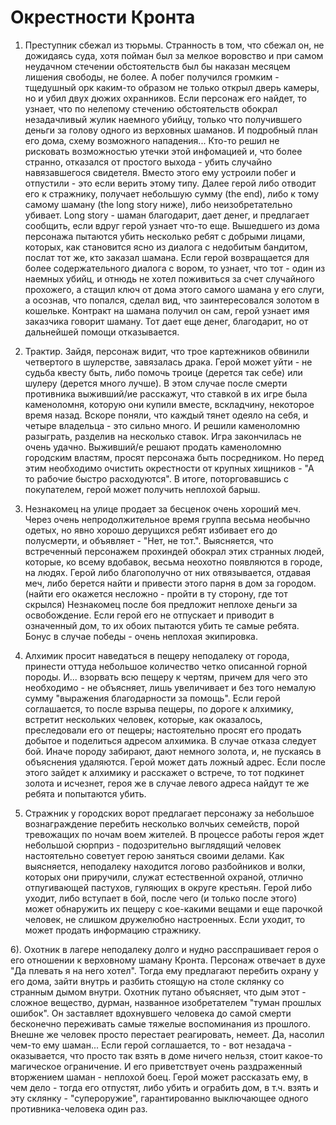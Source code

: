 # Окрестности Кронта

1. Преступник сбежал из тюрьмы. Странность в том, что сбежал он, не дожидаясь суда, хотя пойман был за мелкое воровство и при самом неудачном стечении обстоятельств был бы наказан месяцем лишения свободы, не более. А побег получился громким - тщедушный орк каким-то образом не только открыл дверь камеры, но и убил двух дюжих охранников.
Если персонаж его найдет, то узнает, что по нелепому стечению обстоятельств обокрал незадачливый жулик наемного убийцу, только что получившего деньги за голову одного из верховных шаманов. И подробный план его дома, схему возможного нападения... Кто-то решил не рисковать возможностью утечки этой инфомацией и, что более странно, отказался от простого выхода - убить случайно навязавшегося свидетеля. Вместо этого ему устроили побег и отпустили - это если верить этому типу.
Далее герой либо отводит его к стражнику, получает небольшую сумму (the end), либо к тому самому шаману (the long story ниже), либо неизобретательно убивает.
Long story - шаман благодарит, дает денег, и предлагает сообщить, если вдруг герой узнает что-то еще. Вышедшего из дома персонажа пытаются убить несколько ребят с добрыми лицами, которых, как становится ясно из диалога с недобитым бандитом, послат тот же, кто заказал шамана. Если герой возвращается для более содержательного диалога с вором, то узнает, что тот - один из наемных убийц, и отнюдь не хотел поживиться за счет случайного прохожего, а стащил ключ от дома этого самого шамана у его слуги, а осознав, что попался, сделал вид, что заинтересовался золотом в кошельке. Контракт на шамана получил он сам, герой узнает имя заказчика говорит шаману. Тот дает еще денег, благодарит, но от дальнейшей помощи отказывается.

2. Трактир. Зайдя, персонаж видит, что трое картежников обвинили четвертого в шулерстве, завязалась драка. Герой может уйти - не судьба квесту быть, либо помочь троице (дерется так себе) или шулеру (дерется много лучше). В этом случае после смерти противника выживший/ие расскажут, что ставкой в их игре была каменоломня, которую они купили вместе, вскладчину, некоторое время назад. Вскоре поняли, что каждый тянет одеяло на себя, и четыре владельца - это сильно много. И решили каменоломню разыграть, разделив на несколько ставок. Игра закончилась не очень удачно. Выживший/е решают продать каменоломню городским властям, просят персонажа быть посредником. Но перед этим необходимо очистить окрестности от крупных хищников - "А то рабочие быстро расходуются". В итоге, поторговавшись с покупателем, герой может получить неплохой барыш.

3. Незнакомец на улице продает за бесценок очень хороший меч. Через очень непродолжительное время группа весьма необычно одетых, но явно хорошо дерущихся ребят избивает его до полусмерти, и объявляет - "Нет, не тот.". Выясняется, что встреченный персонажем прохиндей обокрал этих странных людей, которые, ко всему вдобавок, весьма неохотно появляются в городе, на людях. Герой либо благополучно от них отвязывается, отдавая меч, либо берется найти и привести этого парня в дом за городом. (найти его окажется несложно - пройти в ту сторону, где тот скрылся) Незнакомец после боя предложит неплохе деньги за освобождение. Если герой его не отпускает и приводит в означенный дом, то их обоих пытаются убить те самые ребята. Бонус в случае победы - очень неплохая экипировка.

4. Алхимик просит наведаться в пещеру неподалеку от города, принести оттуда небольшое количество четко описанной горной породы. И... взорвать всю пещеру к чертям, причем для чего это необходимо - не объясняет, лишь увеличивает и без того немалую сумму "выражения благодарности за помощь". Если герой соглашается, то после взрыва пещеры, по дороге к алхимику, встретит нескольких человек, которые, как оказалось, преследовали его от пещеры; настоятельно просят его продать добытое и поделиться адресом алхимика. В случае отказа следует бой. Иначе породу забирают, дают немного золота, и, не пускаясь в объяснения удаляются. Герой может дать ложный адрес. Если после этого зайдет к алхимику и расскажет о встрече, то тот подкинет золота и исчезнет, героя же в случае левого адреса найдут те же ребята и попытаются убить.

5. Стражник у городских ворот предлагает персонажу за небольшое вознаграждение перебить несколько волчьих семейств, порой тревожащих по ночам воем жителей. В процессе работы героя ждет небольшой сюрприз - подозрительно выглядящий человек настоятельно советует герою заняться своими делами. Как выясняется, неподалеку находится логово разбойников и волки, которых они приручили, служат  естественной охраной, отлично отпугивающей пастухов, гуляющих в округе крестьян. Герой либо уходит, либо вступает в бой, после чего (и только после этого) может обнаружить их пещеру с кое-какими вещами и еще парочкой человек, не слишком дружелюбно настроенных. Если уходит, то может продать информацию стражнику.

6). Охотник в лагере неподалеку долго и нудно расспрашивает героя о его отношении к верховному шаману Кронта. Персонаж отвечает в духе "Да плевать я на него хотел". Тогда ему предлагают перебить охрану у его дома, зайти внутрь и разбить стоящую на столе склянку со странным дымом внутри. Охотник путано объясняет, что дым этот - сложное вещество, дурман, названное изобретателем "туман прошлых ошибок". Он заставляет вдохнувшего человека до самой смерти бесконечно переживать самые тяжелые воспоминания из прошлого. Внешне же человек просто перестает реагировать, немеет. Да, насолил чем-то ему шаман... Если герой соглашается, то - вот незадача - оказывается, что просто так взять в доме ничего нельзя, стоит какое-то магическое ограничение. И его приветствует очень раздраженный вторжением шаман - неплохой боец. Герой может рассказать ему, в чем дело - тогда его отпустят, либо убить и ограбить дом, в т.ч. взять и эту склянку - "супероружие", гарантированно выключающее одного противника-человека один раз.
